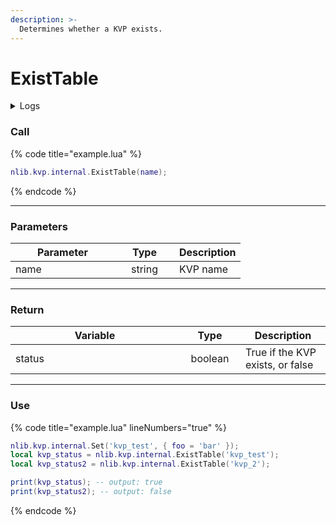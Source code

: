 ```yaml
---
description: >-
  Determines whether a KVP exists.
---
```


# ExistTable

<details>
  <summary>Logs</summary>

  Added in **v0.1.2**
</details>

### Call

{% code title="example.lua" %}
```lua
nlib.kvp.internal.ExistTable(name);
```
{% endcode %}

***

### Parameters

<table>
    <thead>
        <tr>
            <th width="151" align="center">Parameter</th>
            <th width="79" align="center">Type</th>
            <th align="center">Description</th>
        </tr>
    </thead>
    <tbody>
        <tr>
            <td>name</td>
            <td align="center">string</td>
            <td>KVP name</td>
        </tr>
    </tbody>
</table>

***

### Return

<table>
    <thead>
        <tr>
            <th width="254" align="center">Variable</th>
            <th width="82" align="center">Type</th>
            <th align="center">Description</th>
        </tr>
    </thead>
    <tbody>
        <tr>
            <td>status</td>
            <td align="center">boolean</td>
            <td>True if the KVP exists, or false</td>
        </tr>
    </tbody>
</table>

***

### Use

{% code title="example.lua" lineNumbers="true" %}
```lua
nlib.kvp.internal.Set('kvp_test', { foo = 'bar' });
local kvp_status = nlib.kvp.internal.ExistTable('kvp_test');
local kvp_status2 = nlib.kvp.internal.ExistTable('kvp_2');

print(kvp_status); -- output: true
print(kvp_status2); -- output: false
```
{% endcode %}
